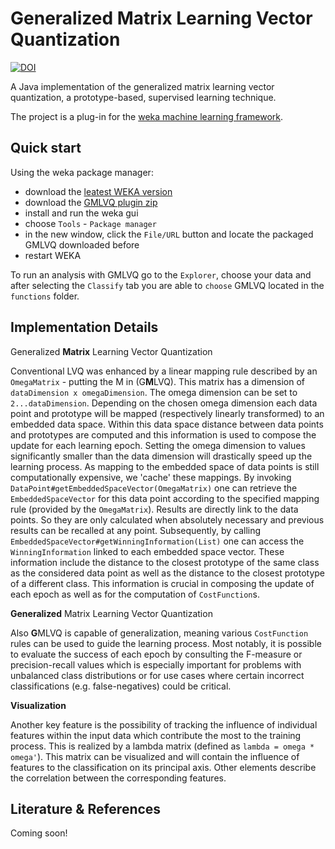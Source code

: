 # Generalized Matrix Learning Vector Quantization
[![DOI](https://zenodo.org/badge/DOI/10.5281/zenodo.1326272.svg)](https://doi.org/10.5281/zenodo.1326272)

A Java implementation of the generalized matrix learning vector quantization, a prototype-based, 
supervised learning technique.

The project is a plug-in for the [weka machine learning framework](http://www.cs.waikato.ac.nz/ml/weka/).

## Quick start

Using the weka package manager:

- download the [leatest WEKA version](https://www.cs.waikato.ac.nz/ml/weka/downloading.html)
- download the [GMLVQ plugin zip](https://zenodo.org/record/1326272/files/gmlvq-v0.1.0-weka-plug-in.zip?download=1)
- install and run the weka gui
- choose `Tools` - `Package manager`
- in the new window, click the `File/URL` button and locate the packaged GMLVQ downloaded before
- restart WEKA

To run an analysis with GMLVQ go to the `Explorer`, choose your data and after selecting the `Classify` tab you
are able to `choose` GMLVQ located in the `functions` folder.

## Implementation Details

Generalized **Matrix** Learning Vector Quantization

Conventional LVQ was enhanced by a linear mapping rule described by an `OmegaMatrix` - putting the M
in (G**M**LVQ). This matrix has a dimension of `dataDimension x omegaDimension`. The omega dimension 
can be set to `2...dataDimension`. Depending on the chosen omega dimension each data point and 
prototype will be mapped (respectively linearly transformed) to an embedded data space. Within this 
data space distance between data points and prototypes are computed and this information is used to 
compose the update for each learning epoch. Setting the omega dimension to values significantly smaller
 than the data dimension will drastically speed up the learning process. As mapping to the embedded 
 space of data points is still computationally expensive, we 'cache' these mappings. By invoking
`DataPoint#getEmbeddedSpaceVector(OmegaMatrix)` one can retrieve the `EmbeddedSpaceVector` for this 
data point according to the specified mapping rule (provided by the `OmegaMatrix`). Results are 
directly link to the data points. So they are only calculated when absolutely necessary and previous
results can be recalled at any point. Subsequently, by calling 
`EmbeddedSpaceVector#getWinningInformation(List)` one can access the `WinningInformation` linked to 
each embedded space vector. These information include the distance to the closest prototype of the 
same class as the considered data point as well as the distance to the closest prototype of a 
different class. This information is crucial in composing the update of each epoch as well as for the 
computation of `CostFunction`s.

**Generalized** Matrix Learning Vector Quantization

Also **G**MLVQ is capable of generalization, meaning various `CostFunction` rules can be used to guide the
learning process. Most notably, it is possible to evaluate the success of each epoch by consulting 
the F-measure or precision-recall values which is especially important for problems with unbalanced
class distributions or for use cases where certain incorrect classifications (e.g. false-negatives)
could be critical.

**Visualization**

Another key feature is the possibility of tracking the influence of individual features within the 
input data which contribute the most to the training process. This is realized by a lambda matrix 
(defined as `lambda = omega * omega'`). This matrix can be visualized and will contain the influence
 of features to the classification on its principal axis. Other elements describe the correlation 
 between the corresponding features.
  
 ## Literature & References
 
 Coming soon!
